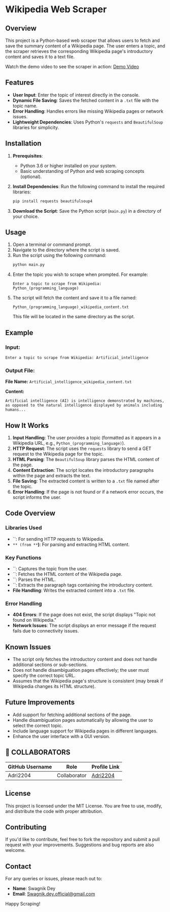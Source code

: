 # Wikipedia Web Scraper

## Overview

This project is a Python-based web scraper that allows users to fetch and save the summary content of a Wikipedia page. The user enters a topic, and the scraper retrieves the corresponding Wikipedia page's introductory content and saves it to a text file.

Watch the demo video to see the scraper in action: [Demo Video](https://1drv.ms/v/c/8c8713fbccf62dfa/EfR3IGmduelHmC_RIoY03WkBlvb8MSBrsia9L4X9mQ7GRw?e=bI6pQD)

## Features

- **User Input**: Enter the topic of interest directly in the console.
- **Dynamic File Saving**: Saves the fetched content in a `.txt` file with the topic name.
- **Error Handling**: Handles errors like missing Wikipedia pages or network issues.
- **Lightweight Dependencies**: Uses Python's `requests` and `BeautifulSoup` libraries for simplicity.

## Installation

1. **Prerequisites**:

   - Python 3.6 or higher installed on your system.
   - Basic understanding of Python and web scraping concepts (optional).

2. **Install Dependencies**: Run the following command to install the required libraries:

   ```bash
   pip install requests beautifulsoup4
   ```

3. **Download the Script**: Save the Python script (`main.py`) in a directory of your choice.

## Usage

1. Open a terminal or command prompt.
2. Navigate to the directory where the script is saved.
3. Run the script using the following command:
   ```bash
   python main.py
   ```
4. Enter the topic you wish to scrape when prompted. For example:
   ```
   Enter a topic to scrape from Wikipedia: Python_(programming_language)
   ```
5. The script will fetch the content and save it to a file named:
   ```
   Python_(programming_language)_wikipedia_content.txt
   ```
   This file will be located in the same directory as the script.

## Example

### Input:

```
Enter a topic to scrape from Wikipedia: Artificial_intelligence
```

### Output File:

**File Name:** `Artificial_intelligence_wikipedia_content.txt`

**Content:**

```
Artificial intelligence (AI) is intelligence demonstrated by machines, as opposed to the natural intelligence displayed by animals including humans...
```

## How It Works

1. **Input Handling**: The user provides a topic (formatted as it appears in a Wikipedia URL, e.g., `Python_(programming_language)`).
2. **HTTP Request**: The script uses the `requests` library to send a GET request to the Wikipedia page for the topic.
3. **HTML Parsing**: The `BeautifulSoup` library parses the HTML content of the page.
4. **Content Extraction**: The script locates the introductory paragraphs within the page and extracts the text.
5. **File Saving**: The extracted content is written to a `.txt` file named after the topic.
6. **Error Handling**: If the page is not found or if a network error occurs, the script informs the user.

## Code Overview

### Libraries Used

- ``: For sending HTTP requests to Wikipedia.
- ``** (from **``**)**: For parsing and extracting HTML content.

### Key Functions

- ``: Captures the topic from the user.
- ``: Fetches the HTML content of the Wikipedia page.
- ``: Parses the HTML.
- ``: Extracts the paragraph tags containing the introductory content.
- **File Handling**: Writes the extracted content into a `.txt` file.

### Error Handling

- **404 Errors**: If the page does not exist, the script displays "Topic not found on Wikipedia."
- **Network Issues**: The script displays an error message if the request fails due to connectivity issues.

## Known Issues

- The script only fetches the introductory content and does not handle additional sections or sub-sections.
- Does not handle disambiguation pages effectively; the user must specify the correct topic URL.
- Assumes that the Wikipedia page's structure is consistent (may break if Wikipedia changes its HTML structure).

## Future Improvements

- Add support for fetching additional sections of the page.
- Handle disambiguation pages automatically by allowing the user to select the correct topic.
- Include language support for Wikipedia pages in different languages.
- Enhance the user interface with a GUI version.

## 👥 COLLABORATORS

| GitHub Username | Role         | Profile Link                          |
|------------------|--------------|----------------------------------------|
| Adri2204         | Collaborator | [Adri2204](https://github.com/Adri2204) |


## License

This project is licensed under the MIT License. You are free to use, modify, and distribute the code with proper attribution.

## Contributing

If you'd like to contribute, feel free to fork the repository and submit a pull request with your improvements. Suggestions and bug reports are also welcome.

## Contact

For any queries or issues, please reach out to:

- **Name**: Swagnik Dey
- **Email**: Swagnik.dey.official@gmail.com

Happy Scraping!

